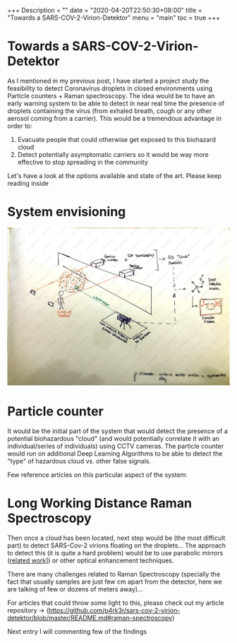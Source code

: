 +++
Description = ""
date = "2020-04-20T22:50:30+08:00"
title = "Towards a SARS-COV-2-Virion-Detektor"
menu = "main"
toc = true
+++

# Towards a SARS-COV-2-Virion-Detektor

As I mentioned in my previous post, I have started a project study the feasibility to detect Coronavirus droplets in closed environments using Particle counters + Raman spectroscopy.
The idea would be to have an early warning system to be able to detect in near real time the presence of droplets containing the virus (from exhaled breath, cough or any other aerosol coming from a carrier).  This would be a tremendous advantage in order to:


1. Evacuate people that could otherwise get exposed to this biohazard cloud
2. Detect potentially asymptomatic carriers so it would be way more effective to stop spreading in the community

Let's have a look at the options available and state of the art. Please keep reading inside


# System envisioning

![System High Level Overview](./content/images/Detektor_System_High_Level_Overview_(Watermarked).jpg)


# Particle counter

It would be the initial part of the system that would detect the presence of a potential biohazardous "cloud" (and would potentially correlate it with an individual/series of individuals) using CCTV cameras. The particle counter would run on additional Deep Learning Algorithms to be able to detect the "type" of hazardous cloud vs. other false signals.

Few reference articles on this particular aspect of the system:

# Long Working Distance Raman Spectroscopy

Then once a cloud has been located, next step would be (the most difficult part) to detect SARS-Cov-2 virions floating on the droplets... The approach to detect this (it is quite a hard problem) would be to use parabolic mirrors ([related work](https://www.ncbi.nlm.nih.gov/pmc/articles/PMC5695967/)]) or other optical enhancement techniques. 

There are many challenges related to Raman Spectroscopy (specially the fact that usually samples are just few cm apart from the detector, here we are talking of few or dozens of meters away)...

For articles that could throw some light to this, please check out my article repository -> (https://github.com/p4rk3r/sars-cov-2-virion-detektor/blob/master/README.md#raman-spectroscopy)

Next entry I will commenting few of the findings 




